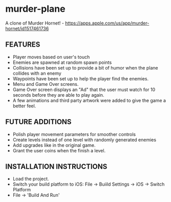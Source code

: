 # murder-plane
A clone of Murder Hornet! - https://apps.apple.com/us/app/murder-hornet/id1517461736

FEATURES
--------
- Player moves based on user's touch
- Enemies are spawned at random spawn points
- Collisions have been set up to provide a bit of humor when the plane collides with an enemy
- Waypoints have been set up to help the player find the enemies.
- Menu and Game Over screens.
- Game Over screen displays an "Ad" that the user must watch for 10 seconds before they are able to play again.
- A few animations and third party artwork were added to give the game a better feel.

FUTURE ADDITIONS
----------------
- Polish player movement parameters for smoother controls
- Create levels instead of one level with randomly generated enemies
- Add upgrades like in the original game.
- Grant the user coins when the finish a level.

INSTALLATION INSTRUCTIONS
-------------------------
- Load the project.
- Switch your build platform to iOS: File -> Buiild Settings -> iOS -> Switch Platform
- File -> 'Build And Run'
